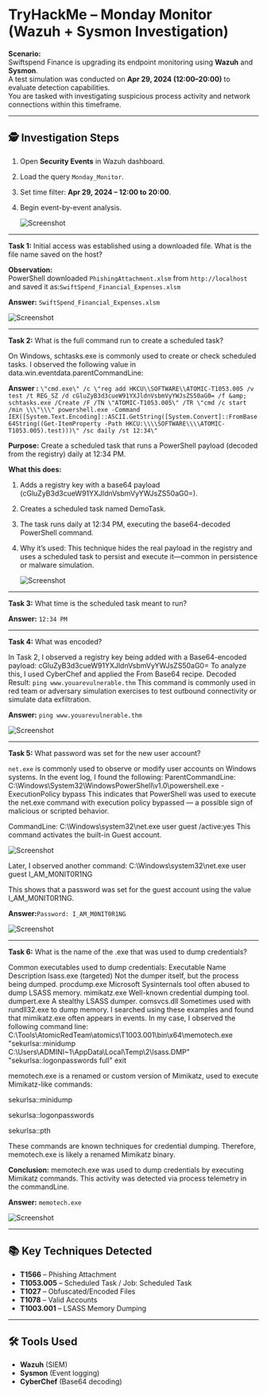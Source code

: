 # TryHackMe – Monday Monitor (Wazuh + Sysmon Investigation)

**Scenario:**  
Swiftspend Finance is upgrading its endpoint monitoring using **Wazuh** and **Sysmon**.  
A test simulation was conducted on **Apr 29, 2024 (12:00–20:00)** to evaluate detection capabilities.  
You are tasked with investigating suspicious process activity and network connections within this timeframe.

---
 
## 🕵 Investigation Steps
1. Open **Security Events** in Wazuh dashboard.
2. Load the query `Monday_Monitor`.
3. Set time filter: **Apr 29, 2024 – 12:00 to 20:00**.
4. Begin event-by-event analysis.
 
   ![Screenshot](Document_Images/image3.png)



---
**Task 1:** Initial access was established using a downloaded file. What is the file name saved on the host?

**Observation:**  
PowerShell downloaded `PhishingAttachment.xlsm` from `http://localhost` and saved it as:`SwiftSpend_Financial_Expenses.xlsm`

**Answer:** `SwiftSpend_Financial_Expenses.xlsm`

   ![Screenshot](Document_Images/image4.png)


---
**Task 2:** What is the full command run to create a scheduled task?

On Windows, schtasks.exe is commonly used to create or check scheduled tasks. I observed the following value in data.win.eventdata.parentCommandLine:

**Answer :** ```\"cmd.exe\" /c \"reg add HKCU\\SOFTWARE\\ATOMIC-T1053.005 /v test /t REG_SZ /d cGluZyB3d3cueW91YXJldnVsbmVyYWJsZS50aG0= /f &amp; schtasks.exe /Create /F /TN \"ATOMIC-T1053.005\" /TR \"cmd /c start /min \\\"\\\" powershell.exe -Command IEX([System.Text.Encoding]::ASCII.GetString([System.Convert]::FromBase64String((Get-ItemProperty -Path HKCU:\\\\SOFTWARE\\\\ATOMIC-T1053.005).test)))\" /sc daily /st 12:34\"```

**Purpose:** Create a scheduled task that runs a PowerShell payload (decoded from the registry) daily at 12:34 PM.

**What this does:**
1.	Adds a registry key with a base64 payload (cGluZyB3d3cueW91YXJldnVsbmVyYWJsZS50aG0=).
2.	Creates a scheduled task named DemoTask.
3.	The task runs daily at 12:34 PM, executing the base64-decoded PowerShell command.
4.	Why it’s used: This technique hides the real payload in the registry and uses a scheduled task to persist and execute it—common in persistence or malware simulation.
  
     ![Screenshot](Document_Images/image5.png)



---
**Task 3:** What time is the scheduled task meant to run?

**Answer:** `12:34 PM`



---
**Task 4:** What was encoded?

In Task 2, I observed a registry key being added with a Base64-encoded payload: cGluZyB3d3cueW91YXJldnVsbmVyYWJsZS50aG0=
To analyze this, I used CyberChef and applied the From Base64 recipe.
Decoded Result: `ping www.youarevulnerable.thm`
This command is commonly used in red team or adversary simulation exercises to test outbound connectivity or simulate data exfiltration.

**Answer:** `ping www.youarevulnerable.thm`

  ![Screenshot](Document_Images/image6.png)



---
**Task 5:** What password was set for the new user account?

`net.exe` is commonly used to observe or modify user accounts on Windows systems.
In the event log, I found the following:
ParentCommandLine: C:\Windows\System32\WindowsPowerShell\v1.0\powershell.exe -ExecutionPolicy bypass
This indicates that PowerShell was used to execute the net.exe command with execution policy bypassed — a possible sign of malicious or scripted behavior.

CommandLine: C:\Windows\system32\net.exe user guest /active:yes
This command activates the built-in Guest account.


   ![Screenshot](Document_Images/image7.png)

Later, I observed another command:
C:\Windows\system32\net.exe user guest I_AM_M0NIT0R1NG

This shows that a password was set for the guest account using the value I_AM_M0NIT0R1NG.

**Answer:**`Password: I_AM_M0NIT0R1NG`

   ![Screenshot](Document_Images/image8.png)


 
----
**Task 6:** What is the name of the .exe that was used to dump credentials?

Common executables used to dump credentials:
Executable Name	Description
lsass.exe (targeted)	Not the dumper itself, but the process being dumped.
procdump.exe	Microsoft Sysinternals tool often abused to dump LSASS memory.
mimikatz.exe	Well-known credential dumping tool.
dumpert.exe	A stealthy LSASS dumper.
comsvcs.dll	Sometimes used with rundll32.exe to dump memory.
I searched using these examples and found that mimikatz.exe often appears in events.
In my case, I observed the following command line:
C:\Tools\AtomicRedTeam\atomics\T1003.001\bin\x64\memotech.exe "sekurlsa::minidump C:\Users\ADMINI~1\AppData\Local\Temp\2\lsass.DMP" "sekurlsa::logonpasswords full" exit

memotech.exe is a renamed or custom version of Mimikatz, used to execute Mimikatz-like commands:

sekurlsa::minidump

sekurlsa::logonpasswords

sekurlsa::pth

These commands are known techniques for credential dumping. Therefore, memotech.exe is likely a renamed Mimikatz binary.

**Conclusion:**
memotech.exe was used to dump credentials by executing Mimikatz commands. This activity was detected via process telemetry in the commandLine.

**Answer:** `memotech.exe`

  ![Screenshot](Document_Images/image9.png)



---
## 📚 Key Techniques Detected
- **T1566** – Phishing Attachment
- **T1053.005** – Scheduled Task / Job: Scheduled Task
- **T1027** – Obfuscated/Encoded Files
- **T1078** – Valid Accounts
- **T1003.001** – LSASS Memory Dumping

---

## 🛠 Tools Used
- **Wazuh** (SIEM)
- **Sysmon** (Event logging)
- **CyberChef** (Base64 decoding)

